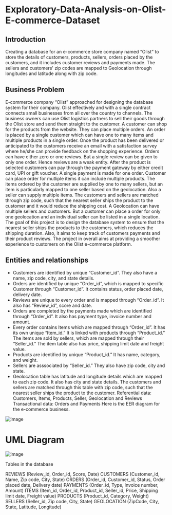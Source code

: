 # Exploratory-Data-Analysis-on-Olist-E-commerce-Dataset

## Introduction

Creating a database for an e-commerce store company named “Olist” to store the details of customers, products, sellers, orders placed by the customers, and it includes customer reviews and payments made. The sellers and customers' zip codes are mapped to Geolocation through longitudes and latitude along with zip code.

## Business Problem
E-commerce company “Olist” approached for designing the database system for their company. Olist effectively and with a single contract connects small businesses from all over the country to channels. The business owners can use Olist logistics partners to sell their goods through the Olist store and send them straight to the customer. A customer can shop for the products from the website. They can place multiple orders. An order is placed by a single customer which can have one to many items and multiple products in a single order. Once the product has been delivered or anticipated to the customers receive an email with a satisfaction survey where he/she can provide feedback on the shopping experience. Orders can have either zero or one reviews. But a single review can be given to only one order. Hence reviews are a weak entity. After the product is selected customers can pay through the payment gateway by either credit card, UPI or gift voucher. A single payment is made for one order. Customer can place order for mutliple items it can include multiple products. The items ordered by the customer are supplied by one to many sellers, but an item is particularly mapped to one seller based on the geolocation. Also a seller can supply multiple items. The customers and sellers are matched through zip code, such that the nearest seller ships the product to the customer and it would reduce the shipping cost. A Geolocation can have multiple sellers and customers. But a customer can place a order for only one geolocation and an individual seller can be listed in a single location.
The goal of this project is to design the database system to ensure that the nearest seller ships the products to the customers, which reduces the shipping duration. Also, it aims to keep track of customers payments and their product reviews. The project in overall aims at providing a smoother experience to customers on the Olist e-commerce platform.

## Entities and relationships
- Customers are identified by unique “Customer_id”. They also have a name, zip code, city, and state details.
- Orders are identified by unique “Order_id”, which is mapped to specific Customer through “Customer_id”. It contains status, order placed date, delivery date.
- Reviews are unique to every order and is mapped through “Order_id”. It also has “Review_id”, score and date.
- Orders are completed by the payments made which are identified through “Order_id”. It also has payment type, invoice number and amount.
- Every order contains Items which are mapped through “Order_id”. It has its own unique “Item_id.” It is linked with products through “Product_id.”
The items are sold by sellers, which are mapped through their “Seller_id.” The item table also has price, shipping limit date and freight value.
- Products are identified by unique “Product_id.” It has name, category, and weight.
- Sellers are asssociated by “Seller_id.” They also have zip code, city and state.
- Geolocation table has latitude and longitude details which are mapped to each zip code. It also has city and state details. The customers and sellers are matched through this table with zip code, such that the nearest seller ships the product to the customer.
Referential data: Customers, Items, Products, Seller, Geolocation and Reviews Transactional data: Orders and Payments
Here is the EER diagram for the e-commerce business.

![image](https://github.com/manvith1604/Exploratory-Data-Analysis-on-Olist-E-commerce-Dataset/assets/66794160/5e8e3af5-fa2a-49f0-9933-f224bbb407a3)

# UML Diagram
![image](https://github.com/manvith1604/Exploratory-Data-Analysis-on-Olist-E-commerce-Dataset/assets/66794160/b8eadcde-1d14-4a45-b784-74e8e4c2e0e7)

Tables in the database

REVIEWS (Review_id, Order_id, Score, Date)
CUSTOMERS (Customer_id, Name, Zip code, City, State)
ORDERS (Order_id, Customer_id, Status, Order placed date, Delivery date)
PAYMENTS (Order_id, Type, Invoice number, Amount)
ITEMS (Item_id, Order_id, Product_id, Seller_id, Price, Shipping limit date, Freight value)
PRODUCTS (Product_id, Category, Weight)
SELLERS (Seller_id, Zip code, City, State)
GEOLOCATION (ZipCode, City, State, Latitude, Longitude)

